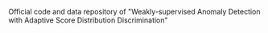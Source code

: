 Official code and data repository of "Weakly-supervised Anomaly Detection with Adaptive Score Distribution Discrimination"

